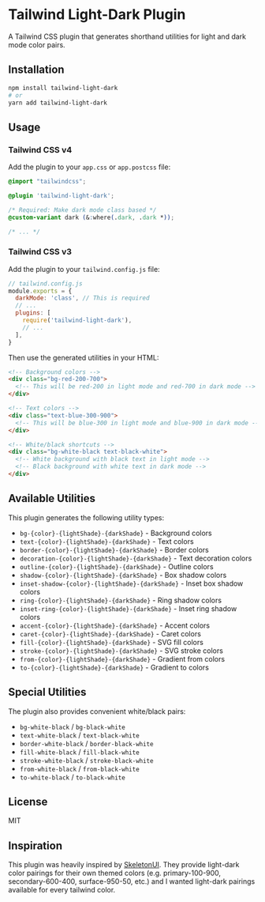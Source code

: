 # Tailwind Light-Dark Plugin

A Tailwind CSS plugin that generates shorthand utilities for light and dark mode color pairs.

## Installation

```bash
npm install tailwind-light-dark
# or
yarn add tailwind-light-dark
```

## Usage

### Tailwind CSS v4

Add the plugin to your `app.css` or `app.postcss` file:

```css
@import "tailwindcss";

@plugin 'tailwind-light-dark';

/* Required: Make dark mode class based */
@custom-variant dark (&:where(.dark, .dark *));

/* ... */
```

### Tailwind CSS v3

Add the plugin to your `tailwind.config.js` file:

```js
// tailwind.config.js
module.exports = {
  darkMode: 'class', // This is required
  // ...
  plugins: [
    require('tailwind-light-dark'),
    // ...
  ],
}
```

Then use the generated utilities in your HTML:

```html
<!-- Background colors -->
<div class="bg-red-200-700">
  <!-- This will be red-200 in light mode and red-700 in dark mode -->
</div>

<!-- Text colors -->
<div class="text-blue-300-900">
  <!-- This will be blue-300 in light mode and blue-900 in dark mode -->
</div>

<!-- White/black shortcuts -->
<div class="bg-white-black text-black-white">
  <!-- White background with black text in light mode -->
  <!-- Black background with white text in dark mode -->
</div>
```

## Available Utilities

This plugin generates the following utility types:

- `bg-{color}-{lightShade}-{darkShade}` - Background colors
- `text-{color}-{lightShade}-{darkShade}` - Text colors
- `border-{color}-{lightShade}-{darkShade}` - Border colors
- `decoration-{color}-{lightShade}-{darkShade}` - Text decoration colors
- `outline-{color}-{lightShade}-{darkShade}` - Outline colors
- `shadow-{color}-{lightShade}-{darkShade}` - Box shadow colors
- `inset-shadow-{color}-{lightShade}-{darkShade}` - Inset box shadow colors
- `ring-{color}-{lightShade}-{darkShade}` - Ring shadow colors
- `inset-ring-{color}-{lightShade}-{darkShade}` - Inset ring shadow colors
- `accent-{color}-{lightShade}-{darkShade}` - Accent colors
- `caret-{color}-{lightShade}-{darkShade}` - Caret colors
- `fill-{color}-{lightShade}-{darkShade}` - SVG fill colors
- `stroke-{color}-{lightShade}-{darkShade}` - SVG stroke colors
- `from-{color}-{lightShade}-{darkShade}` - Gradient from colors
- `to-{color}-{lightShade}-{darkShade}` - Gradient to colors

## Special Utilities

The plugin also provides convenient white/black pairs:

- `bg-white-black` / `bg-black-white`
- `text-white-black` / `text-black-white`
- `border-white-black` / `border-black-white`
- `fill-white-black` / `fill-black-white`
- `stroke-white-black` / `stroke-black-white`
- `from-white-black` / `from-black-white`
- `to-white-black` / `to-black-white`

## License

MIT

## Inspiration

This plugin was heavily inspired by [SkeletonUI](https://www.skeleton.dev/). They provide light-dark color pairings for their own themed colors (e.g. primary-100-900, secondary-600-400, surface-950-50, etc.) and I wanted light-dark pairings available for every tailwind color.